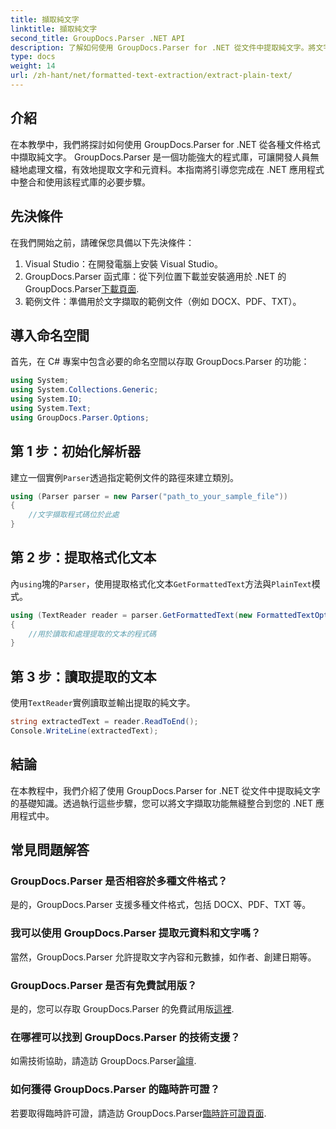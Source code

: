 ```yaml
---
title: 擷取純文字
linktitle: 擷取純文字
second_title: GroupDocs.Parser .NET API
description: 了解如何使用 GroupDocs.Parser for .NET 從文件中提取純文字。將文字擷取整合到您的應用程式中的簡單步驟。
type: docs
weight: 14
url: /zh-hant/net/formatted-text-extraction/extract-plain-text/
---
```

## 介紹
在本教學中，我們將探討如何使用 GroupDocs.Parser for .NET 從各種文件格式中擷取純文字。 GroupDocs.Parser 是一個功能強大的程式庫，可讓開發人員無縫地處理文檔，有效地提取文字和元資料。本指南將引導您完成在 .NET 應用程式中整合和使用該程式庫的必要步驟。
## 先決條件
在我們開始之前，請確保您具備以下先決條件：
1. Visual Studio：在開發電腦上安裝 Visual Studio。
2.  GroupDocs.Parser 函式庫：從下列位置下載並安裝適用於 .NET 的 GroupDocs.Parser[下載頁面](https://releases.groupdocs.com/parser/net/).
3. 範例文件：準備用於文字擷取的範例文件（例如 DOCX、PDF、TXT）。

## 導入命名空間
首先，在 C# 專案中包含必要的命名空間以存取 GroupDocs.Parser 的功能：
```csharp
using System;
using System.Collections.Generic;
using System.IO;
using System.Text;
using GroupDocs.Parser.Options;
```
## 第 1 步：初始化解析器
建立一個實例`Parser`透過指定範例文件的路徑來建立類別。
```csharp
using (Parser parser = new Parser("path_to_your_sample_file"))
{
    //文字擷取程式碼位於此處
}
```
## 第 2 步：提取格式化文本
內`using`塊的`Parser`，使用提取格式化文本`GetFormattedText`方法與`PlainText`模式。
```csharp
using (TextReader reader = parser.GetFormattedText(new FormattedTextOptions(FormattedTextMode.PlainText)))
{
    //用於讀取和處理提取的文本的程式碼
}
```
## 第 3 步：讀取提取的文本
使用`TextReader`實例讀取並輸出提取的純文字。
```csharp
string extractedText = reader.ReadToEnd();
Console.WriteLine(extractedText);
```

## 結論
在本教程中，我們介紹了使用 GroupDocs.Parser for .NET 從文件中提取純文字的基礎知識。透過執行這些步驟，您可以將文字擷取功能無縫整合到您的 .NET 應用程式中。

## 常見問題解答
### GroupDocs.Parser 是否相容於多種文件格式？
是的，GroupDocs.Parser 支援多種文件格式，包括 DOCX、PDF、TXT 等。
### 我可以使用 GroupDocs.Parser 提取元資料和文字嗎？
當然，GroupDocs.Parser 允許提取文字內容和元數據，如作者、創建日期等。
### GroupDocs.Parser 是否有免費試用版？
是的，您可以存取 GroupDocs.Parser 的免費試用版[這裡](https://releases.groupdocs.com/).
### 在哪裡可以找到 GroupDocs.Parser 的技術支援？
如需技術協助，請造訪 GroupDocs.Parser[論壇](https://forum.groupdocs.com/c/parser/17).
### 如何獲得 GroupDocs.Parser 的臨時許可證？
若要取得臨時許可證，請造訪 GroupDocs.Parser[臨時許可證頁面](https://purchase.groupdocs.com/temporary-license/).